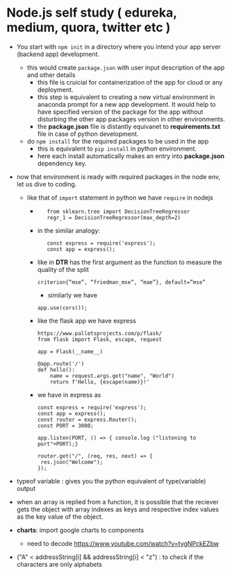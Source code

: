 # Node.js self study ( edureka, medium, quora, twitter etc )
* You start with ```npm init``` in a directory  where you intend your app server (backend app) development.
  * this would create ```package.json``` with user input description of the app and other details
    * this file is cruicial for containerization of the app for cloud or any deployment.
    * this step is equivalent to creating a new virtual environment in anaconda prompt for a new app development. It would help to have specified version of the package for the app without disturbing the other app packages version in other environments.
    * the **package.json** file is distantly equivanet to **requirements.txt** file in case of python development.
  * do ```npm install``` for the required packages to be used in the app
    * this is equivalent to ```pip install``` in python environment.
    * here each install automatically makes an entry into **package.json** dependency key.
  
* now that environment is ready with required packages in the node env, let us dive to coding.
  * like that of ```import``` statement in python we have ```require``` in nodejs
    * ```
         from sklearn.tree import DecisionTreeRegressor
         regr_1 = DecisionTreeRegressor(max_depth=2)
      ```
    * in the similar analogy:
      ```
         const express = require('express');
         const app = express();
      ```
    * like in **DTR** has the first argument as the function to measure the quality of the split
      ```
      criterion{“mse”, “friedman_mse”, “mae”}, default=”mse”
      ```
      * similarly we have
       ```
       app.use(cors());
       ```
       
    * like the flask app we have express
      ```
      https://www.palletsprojects.com/p/flask/
      from flask import Flask, escape, request

      app = Flask(__name__)

      @app.route('/')
      def hello():
          name = request.args.get("name", "World")
          return f'Hello, {escape(name)}!'
      ```
      
    * we have in express as 
      ```
      const express = require('express');
      const app = express();
      const router = express.Router();
      const PORT = 3000;
      
      app.listen(PORT, () => { console.log ("listening to port"+PORT);}
      
      router.get("/", (req, res, next) => {
       res.json("Welcome");
      });
      ```
* typeof variable : gives you the python equivalent of type(variable) output
* when an array is replied from a function, it is possible that the reciever gets the object with array indexes as keys and respective index values as the key value of the object.

* **charts**: import google charts to components
  * need to decode https://www.youtube.com/watch?v=tygNPckEZbw
* ("A" < addressString[i] && addressString[i] < "z") :  to check if the characters are only alphabets

